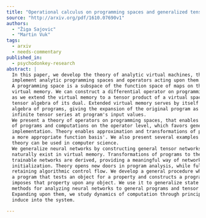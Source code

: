 ```yaml
---
title: "Operational calculus on programming spaces and generalized tensor   networks"
source: "http://arxiv.org/pdf/1610.07690v1"
authors:
  - "Žiga Sajovic"
  - "Martin Vuk"
tags:
  - arxiv
  - needs-commentary
published_in:
  - psychodonkey-research
abstract: |
  In this paper, we develop the theory of analytic virtual machines, that
  implement analytic programming spaces and operators acting upon them.
  A programming space is a subspace of the function space of maps on the
  virtual memory. We can construct a differential operator on programming spaces
  as we extend the virtual memory to a tensor product of a virtual space with
  tensor algebra of its dual. Extended virtual memory serves by itself as an
  algebra of programs, giving the expansion of the original program as an
  infinite tensor series at program's input values.
  We present a theory of operators on programming spaces, that enables analysis
  of programs and computations on the operator level, which favors general
  implementation. Theory enables approximation and transformations of programs to
  a more appropriate function basis'. We also present several examples of how the
  theory can be used in computer science.
  We generalize neural networks by constructing general tensor networks, that
  naturally exist in virtual memory. Transformations of programs to these
  trainable networks are derived, providing a meaningful way of network
  initialization. Theory opens new doors in program analysis, while fully
  retaining algorithmic control flow. We develop a general procedure which takes
  a program that tests an object for a property and constructs a program that
  imposes that property upon any object. We use it to generalize state of the art
  methods for analyzing neural networks to general programs and tensor networks.
  Expanding upon them, we study dynamics of computation through principles they
  induce into the system.

---
```

